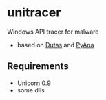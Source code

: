 # unitracer
Windows API tracer for malware

 * based on [Dutas](https://github.com/dungtv543/Dutas) and [PyAna](https://github.com/PyAna/PyAna)

## Requirements
 * Unicorn 0.9
 * some dlls

